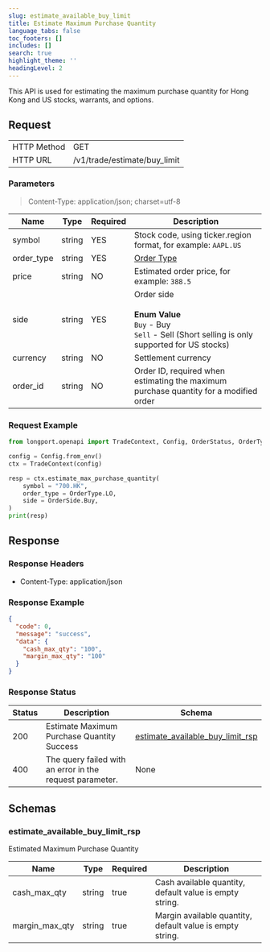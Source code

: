 ```yaml
---
slug: estimate_available_buy_limit
title: Estimate Maximum Purchase Quantity
language_tabs: false
toc_footers: []
includes: []
search: true
highlight_theme: ''
headingLevel: 2
---
```


This API is used for estimating the maximum purchase quantity for Hong Kong and US stocks, warrants, and options.

<SDKLinks module="trade" klass="TradeContext" method="estimate_max_purchase_quantity" />

## Request

<table className="http-basic">
<tbody>
<tr><td className="http-basic-key">HTTP Method</td><td>GET</td></tr>
<tr><td className="http-basic-key">HTTP URL</td><td>/v1/trade/estimate/buy_limit </td></tr>
</tbody>
</table>

### Parameters

> Content-Type: application/json; charset=utf-8

| Name       | Type   | Required | Description                                                                                                             |
| ---------- | ------ | -------- | ----------------------------------------------------------------------------------------------------------------------- |
| symbol     | string | YES      | Stock code, using ticker.region format, for example: `AAPL.US`                                                          |
| order_type | string | YES      | [Order Type](../trade-definition#ordertype)                                                                             |
| price      | string | NO       | Estimated order price, for example: `388.5`                                                                             |
| side       | string | YES      | Order side<br/><br/> **Enum Value**<br/> `Buy` - Buy<br/> `Sell` - Sell (Short selling is only supported for US stocks) |
| currency   | string | NO       | Settlement currency                                                                                                     |
| order_id   | string | NO       | Order ID, required when estimating the maximum purchase quantity for a modified order                                   |

### Request Example

```python
from longport.openapi import TradeContext, Config, OrderStatus, OrderType, OrderSide

config = Config.from_env()
ctx = TradeContext(config)

resp = ctx.estimate_max_purchase_quantity(
    symbol = "700.HK",
    order_type = OrderType.LO,
    side = OrderSide.Buy,
)
print(resp)
```

## Response

### Response Headers

- Content-Type: application/json

### Response Example

```json
{
  "code": 0,
  "message": "success",
  "data": {
    "cash_max_qty": "100",
    "margin_max_qty": "100"
  }
}
```

### Response Status

| Status | Description                                              | Schema                                                                      |
| ------ | -------------------------------------------------------- | --------------------------------------------------------------------------- |
| 200    | Estimate Maximum Purchase Quantity Success               | [estimate_available_buy_limit_rsp](#schemaestimate_available_buy_limit_rsp) |
| 400    | The query failed with an error in the request parameter. | None                                                                        |

<aside className="success">
</aside>

## Schemas

### estimate_available_buy_limit_rsp

<a id="schemaestimate_available_buy_limit_rsp"></a>
<a id="schemaestimate_available_buy_limit_rsp"></a>

Estimated Maximum Purchase Quantity

| Name           | Type   | Required | Description                                               |
| -------------- | ------ | -------- | --------------------------------------------------------- |
| cash_max_qty   | string | true     | Cash available quantity, default value is empty string.   |
| margin_max_qty | string | true     | Margin available quantity, default value is empty string. |
